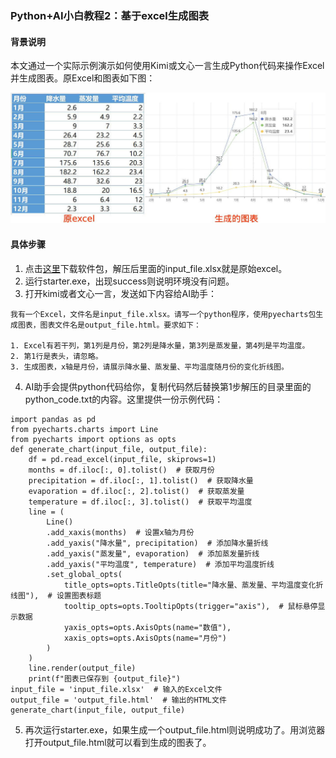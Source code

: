 ### Python+AI小白教程2：基于excel生成图表

#### 背景说明
本文通过一个实际示例演示如何使用Kimi或文心一言生成Python代码来操作Excel并生成图表。原Excel和图表如下图：

![](../python-ai/example02.jpg)

#### 具体步骤
1. 点击[这里](https://static-621585.oss-cn-beijing.aliyuncs.com/python-ai/2025-01-07-example02.rar)下载软件包，解压后里面的input_file.xlsx就是原始excel。
2. 运行starter.exe，出现success则说明环境没有问题。
3. 打开kimi或者文心一言，发送如下内容给AI助手：
 ```
 我有一个Excel，文件名是input_file.xlsx。请写一个python程序，使用pyecharts包生成图表，图表文件名是output_file.html。要求如下：
 
 1. Excel有若干列，第1列是月份，第2列是降水量，第3列是蒸发量，第4列是平均温度。
 2. 第1行是表头，请忽略。
 3. 生成图表，x轴是月份，请展示降水量、蒸发量、平均温度随月份的变化折线图。
 ```
4. AI助手会提供python代码给你，复制代码然后替换第1步解压的目录里面的python_code.txt的内容。这里提供一份示例代码：
 ```
 import pandas as pd
 from pyecharts.charts import Line
 from pyecharts import options as opts
 def generate_chart(input_file, output_file):
     df = pd.read_excel(input_file, skiprows=1)
     months = df.iloc[:, 0].tolist()  # 获取月份
     precipitation = df.iloc[:, 1].tolist()  # 获取降水量
     evaporation = df.iloc[:, 2].tolist()  # 获取蒸发量
     temperature = df.iloc[:, 3].tolist()  # 获取平均温度 
     line = (
         Line()
         .add_xaxis(months)  # 设置x轴为月份
         .add_yaxis("降水量", precipitation)  # 添加降水量折线
         .add_yaxis("蒸发量", evaporation)  # 添加蒸发量折线
         .add_yaxis("平均温度", temperature)  # 添加平均温度折线
         .set_global_opts(
             title_opts=opts.TitleOpts(title="降水量、蒸发量、平均温度变化折线图"),  # 设置图表标题
             tooltip_opts=opts.TooltipOpts(trigger="axis"),  # 鼠标悬停显示数据
             yaxis_opts=opts.AxisOpts(name="数值"),
             xaxis_opts=opts.AxisOpts(name="月份")
         )
     )
     line.render(output_file)
     print(f"图表已保存到 {output_file}")
 input_file = 'input_file.xlsx'  # 输入的Excel文件
 output_file = 'output_file.html'  # 输出的HTML文件
 generate_chart(input_file, output_file)
 ```
5. 再次运行starter.exe，如果生成一个output_file.html则说明成功了。用浏览器打开output_file.html就可以看到生成的图表了。